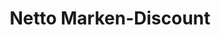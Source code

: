 ---
title: "Netto Marken-Discount"
url: /belgern-schildau/netto-marken-discount/
shop: Supermarkt
---